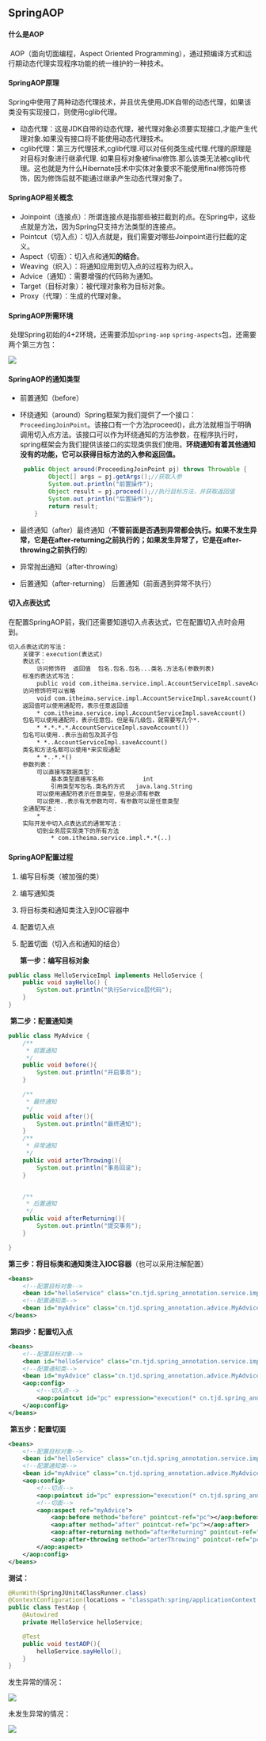 ## SpringAOP

#### 什么是AOP

​	AOP（面向切面编程，Aspect Oriented Programming），通过预编译方式和运行期动态代理实现程序功能的统一维护的一种技术。

#### SpringAOP原理

​	Spring中使用了两种动态代理技术，并且优先使用JDK自带的动态代理，如果该类没有实现接口，则使用cglib代理。

- 动态代理：这是JDK自带的动态代理，被代理对象必须要实现接口,才能产生代理对象.如果没有接口将不能使用动态代理技术。
- cglib代理：第三方代理技术,cglib代理.可以对任何类生成代理.代理的原理是对目标对象进行继承代理. 如果目标对象被final修饰.那么该类无法被cglib代理。这也就是为什么Hibernate技术中实体对象要求不能使用final修饰符修饰，因为修饰后就不能通过继承产生动态代理对象了。

#### SpringAOP相关概念

- Joinpoint（连接点）：所谓连接点是指那些被拦截到的点。在Spring中，这些点就是方法，因为Spring只支持方法类型的连接点。
- Pointcut（切入点）：切入点就是，我们需要对哪些Joinpoint进行拦截的定义。
- Aspect（切面）：切入点和通知**的结合**。
- Weaving（织入）：将通知应用到切入点的过程称为织入。
- Advice（通知）：需要增强的代码称为通知。
- Target（目标对象）：被代理对象称为目标对象。
- Proxy（代理）：生成的代理对象。

#### SpringAOP所需环境

​	处理Spring初始的4+2环境，还需要添加`spring-aop` `spring-aspects`包，还需要两个第三方包：

![](../images/21.png)

#### SpringAOP的通知类型

- 前置通知（before）

- 环绕通知（around）Spring框架为我们提供了一个接口：`ProceedingJoinPoint`。该接口有一个方法proceed()，此方法就相当于明确调用切入点方法。该接口可以作为环绕通知的方法参数，在程序执行时，spring框架会为我们提供该接口的实现类供我们使用。**环绕通知有着其他通知没有的功能，它可以获得目标方法的入参和返回值。**

  ```java
   public Object around(ProceedingJoinPoint pj) throws Throwable {
          Object[] args = pj.getArgs();//获取入参
          System.out.println("前置操作");
          Object result = pj.proceed();//执行目标方法，并获取返回值
          System.out.println("后置操作");
          return result;
      }
  ```

- 最终通知（after）最终通知（**不管前面是否遇到异常都会执行。如果不发生异常，它是在after-returning之前执行的；如果发生异常了，它是在after-throwing之前执行的**）

- 异常抛出通知（after-throwing）

- 后置通知（after-returning） 后置通知（前面遇到异常不执行）

#### 切入点表达式

​	在配置SpringAOP前，我们还需要知道切入点表达式，它在配置切入点时会用到。

```xml
切入点表达式的写法：
    关键字：execution(表达式)
    表达式：
        访问修饰符  返回值  包名.包名.包名...类名.方法名(参数列表)
    标准的表达式写法：
        public void com.itheima.service.impl.AccountServiceImpl.saveAccount()
    访问修饰符可以省略
        void com.itheima.service.impl.AccountServiceImpl.saveAccount()
    返回值可以使用通配符，表示任意返回值
        * com.itheima.service.impl.AccountServiceImpl.saveAccount()
    包名可以使用通配符，表示任意包。但是有几级包，就需要写几个*.
        * *.*.*.*.AccountServiceImpl.saveAccount())
    包名可以使用..表示当前包及其子包
        * *..AccountServiceImpl.saveAccount()
    类名和方法名都可以使用*来实现通配
        * *..*.*()
    参数列表：
        可以直接写数据类型：
            基本类型直接写名称           int
            引用类型写包名.类名的方式   java.lang.String
        可以使用通配符表示任意类型，但是必须有参数
        可以使用..表示有无参数均可，有参数可以是任意类型
    全通配写法：
        *
    实际开发中切入点表达式的通常写法：
        切到业务层实现类下的所有方法
            * com.itheima.service.impl.*.*(..)
```



#### SpringAOP配置过程

1. 编写目标类（被加强的类）

2. 编写通知类

3. 将目标类和通知类注入到IOC容器中

4. 配置切入点

5. 配置切面（切入点和通知的结合）

   **第一步：编写目标对象**

```java
public class HelloServiceImpl implements HelloService {
    public void sayHello() {
        System.out.println("执行Service层代码");
    }
}
```

​	**第二步：配置通知类**

```java
public class MyAdvice {
    /**
     * 前置通知
     */
    public void before(){
        System.out.println("开启事务");
    }

    /**
     * 最终通知
     */
    public void after(){
        System.out.println("最终通知");
    }
    /**
     * 异常通知
     */
    public void arterThrowing(){
        System.out.println("事务回滚");
    }


    /**
     * 后置通知
     */
    public void afterReturning(){
        System.out.println("提交事务");
    }

}

```

​	**第三步：将目标类和通知类注入IOC容器**（也可以采用注解配置）

```xml
<beans>
    <!--配置目标对象-->
    <bean id="helloService" class="cn.tjd.spring_annotation.service.impl.HelloServiceImpl"></bean>
    <!--配置通知类-->
    <bean id="myAdvice" class="cn.tjd.spring_annotation.advice.MyAdvice"></bean>
</beans>
```

​	**第四步：配置切入点**

```xml
<beans>
    <!--配置目标对象-->
    <bean id="helloService" class="cn.tjd.spring_annotation.service.impl.HelloServiceImpl"></bean>
    <!--配置通知类-->
    <bean id="myAdvice" class="cn.tjd.spring_annotation.advice.MyAdvice"></bean>
    <aop:config>
		<!--切入点-->
        <aop:pointcut id="pc" expression="execution(* cn.tjd.spring_annotation.service.impl.*ServiceImpl.*(..))"></aop:pointcut>
    </aop:config>
</beans>
```

​	**第五步：配置切面**

```xml
<beans>
    <!--配置目标对象-->
    <bean id="helloService" class="cn.tjd.spring_annotation.service.impl.HelloServiceImpl"></bean>
    <!--配置通知类-->
    <bean id="myAdvice" class="cn.tjd.spring_annotation.advice.MyAdvice"></bean>
    <aop:config>
        <!--切点-->
        <aop:pointcut id="pc" expression="execution(* cn.tjd.spring_annotation.service.impl.*ServiceImpl.*(..))"></aop:pointcut>
        <!--切面-->
        <aop:aspect ref="myAdvice">
            <aop:before method="before" pointcut-ref="pc"></aop:before>
            <aop:after method="after" pointcut-ref="pc"></aop:after>
            <aop:after-returning method="afterReturning" pointcut-ref="pc"></aop:after-returning>
            <aop:after-throwing method="arterThrowing" pointcut-ref="pc"></aop:after-throwing>
        </aop:aspect>
    </aop:config>
</beans>
```

**测试：**

```java
@RunWith(SpringJUnit4ClassRunner.class)
@ContextConfiguration(locations = "classpath:spring/applicationContext.xml")
public class TestAop {
    @Autowired
    private HelloService helloService;

    @Test
    public void testAOP(){
        helloService.sayHello();
    }
}
```

发生异常的情况：

![](../images/22.png)

未发生异常的情况：

![](../images/23.png)